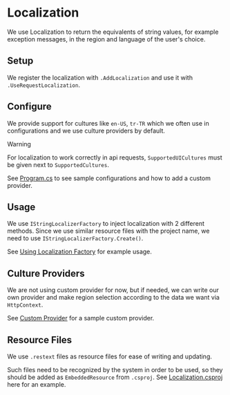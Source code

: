 # Localization

We use Localization to return the equivalents of string values, for example
exception messages, in the region and language of the user's choice.

## Setup

We register the localization with `.AddLocalization` and use it with
`.UseRequestLocalization`.

## Configure

We provide support for cultures like `en-US`, `tr-TR` which we often use in
configurations and we use culture providers by default.

> [!WARNING]
>
> For localization to work correctly in api requests, `SupportedUICultures` must
> be given next to `SupportedCultures`.

See [Program.cs](/localization/Localization/Program.cs) to see sample
configurations and how to add a custom provider.

## Usage

We use `IStringLocalizerFactory` to inject localization with 2 different
methods. Since we use similar resource files with the project name, we need to
use `IStringLocalizerFactory.Create()`.

See [Using Localization Factory](/localization/Localization/ArticleManager.cs)
for example usage.

## Culture Providers

We are not using custom provider for now, but if needed, we can write our own
provider and make region selection according to the data we want via
`HttpContext`.

See [Custom Provider](/localization/Localization/CustomCultureProvider.cs) for
a sample custom provider.

## Resource Files

We use `.restext` files as resource files for ease of writing and updating.

Such files need to be recognized by the system in order to be used, so they
should be added as `EmbeddedResource` from `.csproj`. See
[Localization.csproj](/localization/Localization/Localization.csproj) here for
an example.
